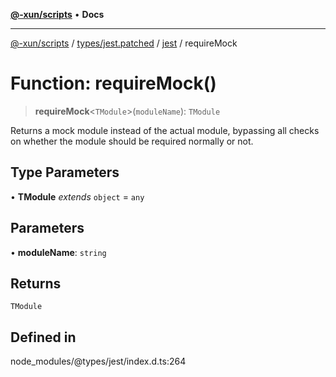 [**@-xun/scripts**](../../../../../README.md) • **Docs**

***

[@-xun/scripts](../../../../../README.md) / [types/jest.patched](../../../README.md) / [jest](../README.md) / requireMock

# Function: requireMock()

> **requireMock**\<`TModule`\>(`moduleName`): `TModule`

Returns a mock module instead of the actual module, bypassing all checks
on whether the module should be required normally or not.

## Type Parameters

• **TModule** *extends* `object` = `any`

## Parameters

• **moduleName**: `string`

## Returns

`TModule`

## Defined in

node\_modules/@types/jest/index.d.ts:264
